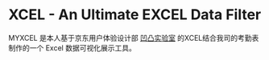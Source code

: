 # XCEL - An Ultimate EXCEL Data Filter

MYXCEL 是本人基于京东用户体验设计部 [凹凸实验室][1] 的XCEL结合我司的考勤表制作的一个 Excel 数据可视化展示工具。

  [1]: https://aotu.io/
